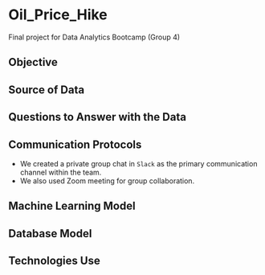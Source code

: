 # Oil_Price_Hike
Final project for Data Analytics Bootcamp (Group 4)

## Objective
<to be fill-in>
  
## Source of Data
<to be fill-in>

## Questions to Answer with the Data
<to be fill-in>
  
## Communication Protocols
* We created a private group chat in `Slack` as the primary communication channel within the team.
* We also used Zoom meeting for group collaboration.

## Machine Learning Model
<by Pedro>

## Database Model
<by Yidan>

## Technologies Use
<by Bowen>
